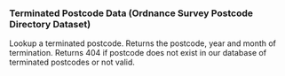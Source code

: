 ### Terminated Postcode Data (Ordnance Survey Postcode Directory Dataset)

Lookup a terminated postcode. Returns the postcode, year and month of termination. Returns 404 if postcode does not exist in our database of terminated postcodes or not valid.
